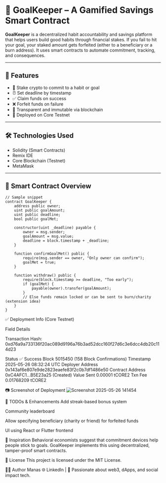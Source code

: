 # 🥅 GoalKeeper – A Gamified Savings Smart Contract

**GoalKeeper** is a decentralized habit accountability and savings platform that helps users build good habits through financial stakes. If you fail to hit your goal, your staked amount gets forfeited (either to a beneficiary or a burn address). It uses smart contracts to automate commitment, tracking, and consequences.

---

## 🚀 Features

- 💸 Stake crypto to commit to a habit or goal
- ⏰ Set deadline by timestamp
- ✅ Claim funds on success
- ❌ Forfeit funds on failure
- 🧾 Transparent and immutable via blockchain
- 🧪 Deployed on Core Testnet

---

## 🛠️ Technologies Used

- Solidity (Smart Contracts)
- Remix IDE
- Core Blockchain (Testnet)
- MetaMask

---

## 📜 Smart Contract Overview

```solidity
// Sample snippet
contract GoalKeeper {
    address public owner;
    uint public goalAmount;
    uint public deadline;
    bool public goalMet;

    constructor(uint _deadline) payable {
        owner = msg.sender;
        goalAmount = msg.value;
        deadline = block.timestamp + _deadline;
    }

    function confirmGoalMet() public {
        require(msg.sender == owner, "Only owner can confirm");
        goalMet = true;
    }

    function withdraw() public {
        require(block.timestamp >= deadline, "Too early");
        if (goalMet) {
            payable(owner).transfer(goalAmount);
        }
        // Else funds remain locked or can be sent to burn/charity (extension idea)
    }
}
```

✅ Deployment Info (Core Testnet)

Field	Details

Transaction Hash:
0xd76a9a733136f20ac089d9196a76b3ad52dcc160f27d6c3e6dcc4db20c114d23

Status	✅ Success
Block	5015450 (158 Block Confirmations)
Timestamp	2025-05-26 08:32:24 UTC
Deployer Address	0x143af6e807e9de2823eaefe83f2c0b7df1486e50
Contract Address	0xC4AFC1...B5E23a25 (Created)
Value Sent	0.00001 tCORE2
Txn Fee	0.01768209 tCORE2

📷 Screenshot of Deployment
![Screenshot 2025-05-26 141454](https://github.com/user-attachments/assets/394509de-8b0c-4058-8125-f5392dfca52c)


📌 TODOs & Enhancements
Add streak-based bonus system

Community leaderboard

Allow specifying beneficiary (charity or friend) for forfeited funds

UI using React or Flutter frontend

🧠 Inspiration
Behavioral economists suggest that commitment devices help people stick to goals. GoalKeeper implements this using decentralized, tamper-proof smart contracts.

📄 License
This project is licensed under the MIT License.

👨‍💻 Author
Manas
🌐 LinkedIn | 🧠 Passionate about web3, dApps, and social impact tech.
